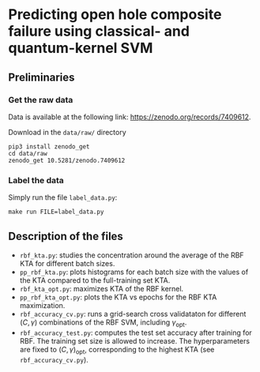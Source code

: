 # Predicting open hole composite failure using classical- and quantum-kernel SVM

## Preliminaries
### Get the raw data
Data is available at the following link: https://zenodo.org/records/7409612.

Download in the `data/raw/` directory
```
pip3 install zenodo_get
cd data/raw
zenodo_get 10.5281/zenodo.7409612
```

### Label the data
Simply run the file `label_data.py`:
```
make run FILE=label_data.py
```

## Description of the files
- `rbf_kta.py`: studies the concentration around the average of the RBF KTA for different batch sizes.
- `pp_rbf_kta.py`: plots histograms for each batch size with the values of the KTA compared to the full-training set KTA.
- `rbf_kta_opt.py`: maximizes KTA of the RBF kernel.
- `pp_rbf_kta_opt.py`: plots the KTA vs epochs for the RBF KTA maximization.
- `rbf_accuracy_cv.py`: runs a grid-search cross validataton for different $(C,\,\gamma)$ combinations of the RBF SVM, including $\gamma_{\mathrm{opt}}$.
- `rbf_accuracy_test.py`: computes the test set accuracy after training for RBF. The training set size is allowed to increase. The hyperparameters are fixed to $(C,\,\gamma)_{\mathrm{opt}}$, corresponding to the highest KTA (see `rbf_accuracy_cv.py`).
